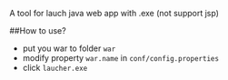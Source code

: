 A tool for lauch java web app with .exe (not support jsp)

##How to use?

* put you war to folder `war` 
* modify property `war.name`  in  `conf/config.properties`  
* click `laucher.exe`
